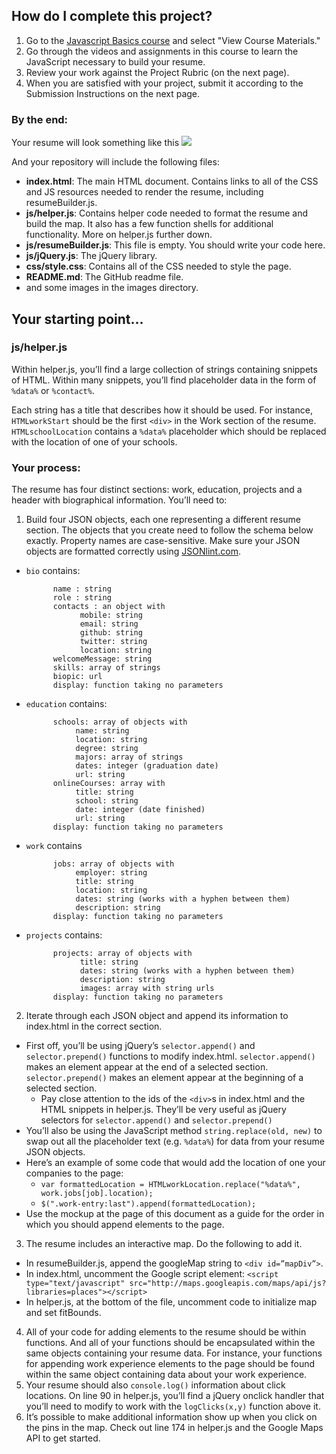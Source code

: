 ## How do I complete this project?

1. Go to the [Javascript Basics course](https://www.udacity.com/course/ud804) and select "View Course Materials."
2. Go through the videos and assignments in this course to learn the JavaScript necessary to build your resume.
3. Review your work against the Project Rubric (on the next page).
4. When you are satisfied with your project, submit it according to the Submission Instructions on the next page.

### By the end:
Your resume will look something like this
![](http://i.imgur.com/pWU1Xbl.png)

And your repository will include the following files:

* **index.html**: The main HTML document. Contains links to all of the CSS and JS resources needed to render the resume, including resumeBuilder.js.
* **js/helper.js**: Contains helper code needed to format the resume and build the map. It also has a few function shells for additional functionality. More on helper.js further down.
* **js/resumeBuilder.js**: This file is empty. You should write your code here.
* **js/jQuery.js**: The jQuery library.
* **css/style.css**: Contains all of the CSS needed to style the page.
* **README.md**: 
The GitHub readme file.
* and some images in the images directory.

## Your starting point...
### js/helper.js
Within helper.js, you’ll find a large collection of strings containing snippets of HTML. Within many snippets, you’ll find placeholder data in the form of `%data%` or `%contact%`.

Each string has a title that describes how it should be used. For instance, `HTMLworkStart` should be the first `<div>` in the Work section of the resume. `HTMLschoolLocation` contains a `%data%` placeholder which should be replaced with the location of one of your schools.

### Your process:
The resume has four distinct sections: work, education, projects and a header with biographical information. You’ll need to:

1. Build four JSON objects, each one representing a different resume section. The objects that you create need to follow the schema below exactly. Property names are case-sensitive. Make sure your JSON objects are formatted correctly using <a href="http://jsonlint.com/" target="_blank">JSONlint.com</a>.

* `bio` contains:
        
            name : string
            role : string
            contacts : an object with
                  mobile: string
                  email: string 
                  github: string
                  twitter: string 
                  location: string
            welcomeMessage: string 
            skills: array of strings
            biopic: url
            display: function taking no parameters

* `education` contains:
      
            schools: array of objects with
                 name: string
                 location: string
                 degree: string
                 majors: array of strings
                 dates: integer (graduation date)
                 url: string
            onlineCourses: array with
                 title: string
                 school: string
                 date: integer (date finished)
                 url: string
            display: function taking no parameters

* `work` contains
          
            jobs: array of objects with
                 employer: string 
                 title: string 
                 location: string 
                 dates: string (works with a hyphen between them)
                 description: string 
            display: function taking no parameters

* `projects` contains:

            projects: array of objects with
                  title: string 
                  dates: string (works with a hyphen between them)
                  description: string
                  images: array with string urls
            display: function taking no parameters

2. Iterate through each JSON object and append its information to index.html in the correct section.
 * First off, you’ll be using jQuery’s `selector.append()` and `selector.prepend()` functions to modify index.html. `selector.append()` makes an element appear at the end of a selected section. `selector.prepend()` makes an element appear at the beginning of a selected section.
   * Pay close attention to the ids of the `<div>`s in index.html and the HTML snippets in helper.js. They’ll be very useful as jQuery selectors for `selector.append()` and `selector.prepend()`
* You’ll also be using the JavaScript method `string.replace(old, new)` to swap out all the placeholder text (e.g. `%data%`) for data from your resume JSON objects.
* Here’s an example of some code that would add the location of one your companies to the page:
   * `var formattedLocation = HTMLworkLocation.replace("%data%", work.jobs[job].location);`
   * `$(".work-entry:last").append(formattedLocation);`
 * Use the mockup at the page of this document as a guide for the order in which you should append elements to the page.
3. The resume includes an interactive map. Do the following to add it. 
 * In resumeBuilder.js, append the googleMap string to `<div id=”mapDiv”>`.
 * In index.html, uncomment the Google script element: `<script type="text/javascript" src="http://maps.googleapis.com/maps/api/js?libraries=places"></script>`
 * In helper.js, at the bottom of the file, uncomment code to initialize map and set fitBounds.
4. All of your code for adding elements to the resume should be within functions. And all of your functions should be encapsulated within the same objects containing your resume data. For instance, your functions for appending work experience elements to the page should be found within the same object containing data about your work experience.
5. Your resume should also `console.log()` information about click locations. On line 90 in helper.js, you’ll find a jQuery onclick handler that you’ll need to modify to work with the `logClicks(x,y)` function above it.
6. It’s possible to make additional information show up when you click on the pins in the map. Check out line 174 in helper.js and the Google Maps API to get started.

